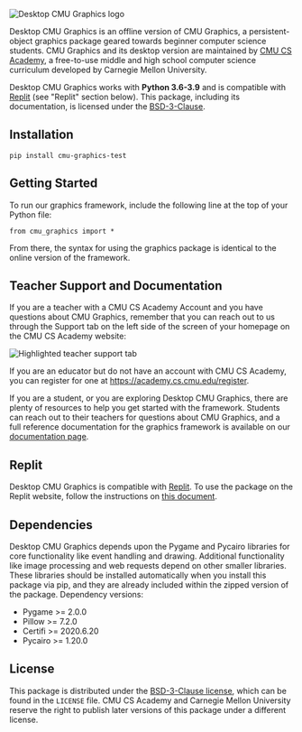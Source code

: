 ![Desktop CMU Graphics logo](https://s3.amazonaws.com/cmu-cs-academy.lib.prod/desktop-cmu-graphics/docs-media/pkg-logo.png)

Desktop CMU Graphics is an offline version of CMU Graphics, a 
persistent-object graphics package geared towards beginner computer science 
students. CMU Graphics and its desktop version are maintained by 
[CMU CS Academy](https://academy.cs.cmu.edu/splash), a free-to-use middle and 
high school computer science curriculum developed by Carnegie Mellon University.

Desktop CMU Graphics works with **Python 3.6-3.9** and is compatible with
[Replit](https://replit.com/) (see "Replit" section below). This
package, including its documentation, is licensed under the 
[BSD-3-Clause](https://spdx.org/licenses/BSD-3-Clause.html).


## Installation

```
pip install cmu-graphics-test
```


## Getting Started

To run our graphics framework, include the following line at the top of your
Python file:

```
from cmu_graphics import *
```

From there, the syntax for using the graphics package is identical to the 
online version of the framework.


## Teacher Support and Documentation

If you are a teacher with a CMU CS Academy Account and you have questions about 
CMU Graphics, remember that you can reach out to us through the Support tab on 
the left side of the screen of your homepage on the CMU CS Academy website:

![Highlighted teacher support tab](https://s3.amazonaws.com/cmu-cs-academy.lib.prod/desktop-cmu-graphics/docs-media/support-tab.png)

If you are an educator but do not have an account with CMU CS Academy, you can
register for one at https://academy.cs.cmu.edu/register.

If you are a student, or you are exploring Desktop CMU Graphics,
there are plenty of resources to help you get started with
the framework. Students can reach out to their teachers for questions about
CMU Graphics, and a full reference documentation for the graphics 
framework is available on our [documentation page](https://academy.cs.cmu.edu/docs).


## Replit

Desktop CMU Graphics is compatible with [Replit](https://replit.com/). To use 
the package on the Replit website, follow the instructions on 
[this document](https://docs.google.com/document/d/1Oj9L5n2MNJGuS8YpCeXJi4kouV74xD6LgvIjfSBmBbw/edit?usp=sharing).


## Dependencies

Desktop CMU Graphics depends upon the Pygame and Pycairo libraries for core 
functionality like event handling and drawing. Additional functionality like 
image processing and web requests depend on other smaller libraries. These 
libraries should be installed automatically when you install this package via 
pip, and they are already included within the zipped version of the package. 
Dependency versions:

- Pygame >= 2.0.0
- Pillow >= 7.2.0
- Certifi >= 2020.6.20
- Pycairo >= 1.20.0

## License

This package is distributed under the 
[BSD-3-Clause license](https://spdx.org/licenses/BSD-3-Clause.html), 
which can be found in the `LICENSE` file. CMU CS Academy and
Carnegie Mellon University reserve the right to publish later 
versions of this package under a different license.